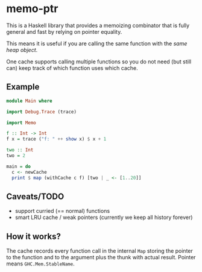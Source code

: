 # memo-ptr

This is a Haskell library that provides a memoizing combinator that is fully general and fast by relying on pointer equality. 

This means it is useful if you are calling the same function with the *same heap object*. 

One cache supports calling multiple functions so you do not need (but still can) keep track of which function uses which cache. 

## Example

```haskell
module Main where 

import Debug.Trace (trace)

import Memo

f :: Int -> Int
f x = trace ("f: " ++ show x) $ x + 1

two :: Int
two = 2 

main = do 
  c <- newCache
  print $ map (withCache c f) [two | _ <- [1..20]]
```

## Caveats/TODO

  * support curried (== normal) functions
  * smart LRU cache / weak pointers (currently we keep all history forever)

## How it works?
The cache records every function call in the internal `Map` storing the pointer to the function and to the argument plus the thunk with actual result.
Pointer means `GHC.Mem.StableName`. 

